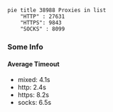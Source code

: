 
```mermaid
pie title 38988 Proxies in list
    "HTTP" : 27631
    "HTTPS": 9843
    "SOCKS" : 8099
```

### Some Info
#### Average Timeout

- mixed: 4.1s
- http: 2.4s
- https: 8.2s
- socks: 6.5s